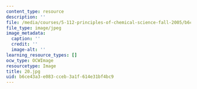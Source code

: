 ```yaml
---
content_type: resource
description: ''
file: /media/courses/5-112-principles-of-chemical-science-fall-2005/b6ce43a3e083cceb3a1f614e31bf4bc9_20.jpg
file_type: image/jpeg
image_metadata:
  caption: ''
  credit: ''
  image-alt: ''
learning_resource_types: []
ocw_type: OCWImage
resourcetype: Image
title: 20.jpg
uid: b6ce43a3-e083-cceb-3a1f-614e31bf4bc9
---
```

